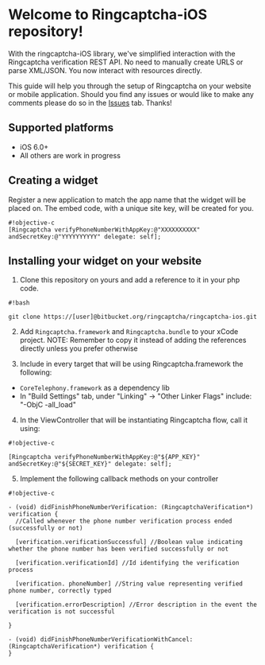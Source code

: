 # Welcome to Ringcaptcha-iOS repository!

With the ringcaptcha-iOS library, we've simplified interaction with the Ringcaptcha verification REST API. No need to manually create URLS or parse XML/JSON. You now interact with resources directly.

This guide will help you through the setup of Ringcaptcha on your website or mobile application. Should you find any issues or would like to make any comments please do so in the [Issues](http://bitbucket.org/ringcaptcha/ringcaptcha-php/issues) tab. Thanks!

## Supported platforms

- iOS 6.0+
- All others are work in progress

## Creating a widget

Register a new application to match the app name that the widget will be placed on. The embed code, with a unique site key, will be created for you.

```
#!objective-c
[Ringcaptcha verifyPhoneNumberWithAppKey:@"XXXXXXXXXX" andSecretKey:@"YYYYYYYYYY" delegate: self];
```

## Installing your widget on your website


1. Clone this repository on yours and add a reference to it in your php code.


```
#!bash

git clone https://[user]@bitbucket.org/ringcaptcha/ringcaptcha-ios.git
```

2. Add `Ringcaptcha.framework` and `Ringcaptcha.bundle` to your xCode project. NOTE: Remember to copy it instead of adding the references directly unless you prefer otherwise

3. Include in every target that will be using Ringcaptcha.framework the following:
  - `CoreTelephony.framework` as a dependency lib
  - In "Build Settings" tab, under "Linking" -> "Other Linker Flags" include: "-ObjC -all_load"

4. In the ViewController that will be instantiating Ringcaptcha flow, call it using:

```
#!objective-c

[Ringcaptcha verifyPhoneNumberWithAppKey:@"${APP_KEY}" andSecretKey:@"${SECRET_KEY}" delegate: self];

```

5. Implement the following callback methods on your controller

```
#!objective-c

- (void) didFinishPhoneNumberVerification: (RingcaptchaVerification*) verification {
  //Called whenever the phone number verification process ended (successfully or not)

  [verification.verificationSuccessful] //Boolean value indicating whether the phone number has been verified successfully or not

  [verification.verificationId] //Id identifying the verification process

  [verification. phoneNumber] //String value representing verified phone number, correctly typed

  [verification.errorDescription] //Error description in the event the verification is not successful

}

- (void) didFinishPhoneNumberVerificationWithCancel: (RingcaptchaVerification*) verification {
}

```